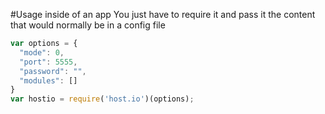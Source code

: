 #Usage inside of an app
You just have to require it and pass it the content that would normally be in a config file
```javascript
var options = {
  "mode": 0,
  "port": 5555,
  "password": "",
  "modules": []
}
var hostio = require('host.io')(options);
```

